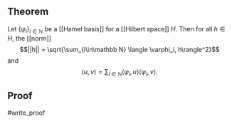 ## Theorem
Let $\{\varphi_i\}_{i\in\mathbb N}$ be a [[Hamel basis]] for a [[Hilbert space]] $H$. Then for all $h\in H$, the [[norm]] $$||h|| = \sqrt{\sum_{i\in\mathbb N} \langle \varphi_i, h\rangle^2}$$ and $$\langle u,v\rangle =\sum_{i\in\mathbb N} \langle\varphi_i, u\rangle\langle \varphi_i, v\rangle.$$
## Proof
#write_proof 